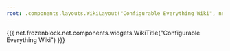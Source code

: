 ```yaml
---
root: .components.layouts.WikiLayout("Configurable Everything Wiki", net.frozenblock.net.pages.config_every())
---
```


{{{ net.frozenblock.net.components.widgets.WikiTitle("Configurable Everything Wiki") }}}